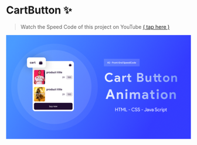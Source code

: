 # CartButton ✨
> Watch the Speed Code of this project on YouTube [( tap here )](https://www.youtube.com/watch?v=gLLyRpgUZJM)

![cart button](https://raw.githubusercontent.com/Mosallas-Group/CartButton/main/images/cart-cover.png)
